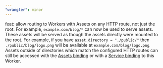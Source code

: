 ```yaml
---
"wrangler": minor
---
```


feat: allow routing to Workers with Assets on any HTTP route, not just the root. For example, `example.com/blog/*` can now be used to serve assets.
These assets will be served as though the assets directly were mounted to the root.
For example, if you have `asset.directory = "./public/"` then `./public/blog/logo.png` will be available at `example.com/blog/logo.png`. Assets outside of directories which match the configured HTTP routes can still be accessed with the [Assets binding](https://developers.cloudflare.com/workers/static-assets/binding/#binding) or with a [Service binding](https://developers.cloudflare.com/workers/runtime-apis/bindings/service-bindings/) to this Worker.
